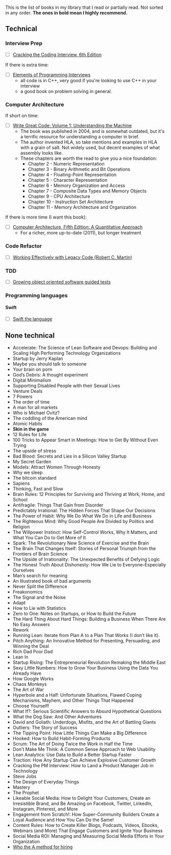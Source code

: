 This is the list of books in my library that I read or partially read. Not sorted in any order. **The ones in bold mean I highly recommend.**

## Technical

### Interview Prep

- [ ] [Cracking the Coding Interview, 6th Edition](http://www.amazon.com/Cracking-Coding-Interview-6th-Programming/dp/0984782850/)

If there is extra time:
- [ ] [Elements of Programming Interviews](https://www.amazon.com/Elements-Programming-Interviews-Insiders-Guide/dp/1479274836)
    - all code is in C++, very good if you're looking to use C++ in your interview
    - a good book on problem solving in general.

### Computer Architecture

If short on time:

- [ ] [Write Great Code: Volume 1: Understanding the Machine](https://www.amazon.com/Write-Great-Code-Understanding-Machine/dp/1593270038)
    - The book was published in 2004, and is somewhat outdated, but it's a terrific resource for understanding a computer in brief.
    - The author invented HLA, so take mentions and examples in HLA with a grain of salt. Not widely used, but decent examples of what assembly looks like.
    - These chapters are worth the read to give you a nice foundation:
        - Chapter 2 - Numeric Representation
        - Chapter 3 - Binary Arithmetic and Bit Operations
        - Chapter 4 - Floating-Point Representation
        - Chapter 5 - Character Representation
        - Chapter 6 - Memory Organization and Access
        - Chapter 7 - Composite Data Types and Memory Objects
        - Chapter 9 - CPU Architecture
        - Chapter 10 - Instruction Set Architecture
        - Chapter 11 - Memory Architecture and Organization

If there is more time (I want this book):

- [ ] [Computer Architecture, Fifth Edition: A Quantitative Approach](https://www.amazon.com/dp/012383872X/)
    - For a richer, more up-to-date (2011), but longer treatment

### Code Refactor
- [ ] [Working Effectively with Legacy Code (Robert C. Martin)](https://www.amazon.de/dp/0131177052)

### TDD 
- [ ] [Growing object oriented software guided tests](https://www.amazon.com/Growing-Object-Oriented-Software-Guided-Tests/dp/0321503627)

### Programming languages
#### Swift 
- [ ] [Swift the language](https://docs.swift.org/swift-book/)

## None technical

* Accelerate: The Science of Lean Software and Devops: Building and Scaling High Performing Technology Organizations
* Startup by Jerry Kaplan
* Maybe you should talk to someone
* Your brain on porn
* God’s Debris: A thought experiment
* Digital Minimalism
* Supporting Disabled People with their Sexual Lives
* Venture Deals
* 7 Powers
* The order of time
* A man for all markets
* Who is Michael Ovitz?
* The coddling of the American mind
* Atomic Habits
* **Skin in the game**
* 12 Rules for Life
* 100 Tricks to Appear Smart in Meetings: How to Get By Without Even Trying
* The upside of stress
* Bad Blood: Secrets and Lies in a Silicon Valley Startup
* My Secret Garden
* Models: Attract Women Through Honesty
* Why we sleep
* The bitcoin standard
* Sapiens
* Thinking, Fast and Slow
* Brain Rules: 12 Principles for Surviving and Thriving at Work, Home, and School
* Antifragile: Things That Gain from Disorder
* Predictably Irrational: The Hidden Forces That Shape Our Decisions
* The Power of Habit: Why We Do What We Do in Life and Business
* The Righteous Mind: Why Good People Are Divided by Politics and Religion
* The Willpower Instinct: How Self-Control Works, Why It Matters, and What You Can Do to Get More of It
* Spark: The Revolutionary New Science of Exercise and the Brain
* The Brain That Changes Itself: Stories of Personal Triumph from the Frontiers of Brain Science
* The Upside of Irrationality: The Unexpected Benefits of Defying Logic
* The Honest Truth About Dishonesty: How We Lie to Everyone–Especially Ourselves
* Man’s search for meaning
* An Illustrated book of bad arguments
* Never Split the Difference
* Freakonomics
* The Signal and the Noise
* Adapt
* How to Lie with Statistics
* Zero to One: Notes on Startups, or How to Build the Future
* The Hard Thing About Hard Things: Building a Business When There Are No Easy Answers
* Rework
* Running Lean: Iterate from Plan A to a Plan That Works (I don’t like it).
* Pitch Anything: An Innovative Method for Presenting, Persuading, and Winning the Deal
* Rich Dad Poor Dad
* Lean In
* Startup Rising: The Entrepreneurial Revolution Remaking the Middle East
* Sexy Little Numbers: How to Grow Your Business Using the Data You Already Have
* How Google Works
* Chaos Monkeys
* The Art of War
* Hyperbole and a Half: Unfortunate Situations, Flawed Coping Mechanisms, Mayhem, and Other Things That Happened
* Choose Yourself!
* What If?: Serious Scientific Answers to Absurd Hypothetical Questions
* What the Dog Saw: And Other Adventures
* David and Goliath: Underdogs, Misfits, and the Art of Battling Giants
* Outliers: The Story of Success
* The Tipping Point: How Little Things Can Make a Big Difference
* Hooked: How to Build Habit-Forming Products
* Scrum: The Art of Doing Twice the Work in Half the Time
* Don’t Make Me Think: A Common Sense Approach to Web Usability
* Lean Analytics: Use Data to Build a Better Startup Faster
* Traction: How Any Startup Can Achieve Explosive Customer Growth
* Cracking the PM Interview: How to Land a Product Manager Job in Technology
* Steve Jobs
* The Design of Everyday Things
* Mastery
* The Prophet
* Likeable Social Media: How to Delight Your Customers, Create an Irresistible Brand, and Be Amazing on Facebook, Twitter, LinkedIn, Instagram, Pinterest, and More
* Engagement from Scratch!: How Super-Community Builders Create a Loyal Audience and How You Can Do the Same!
* Content Rules: How to Create Killer Blogs, Podcasts, Videos, Ebooks, Webinars (and More) That Engage Customers and Ignite Your Business
* Social Media ROI: Managing and Measuring Social Media Efforts in Your Organization
* [Who the A method for hiring](https://www.amazon.de/dp/0345504194/)
